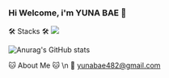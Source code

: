 ### Hi Welcome, i'm YUNA BAE 👋

🛠️ Stacks 🛠️
<img src="https://img.shields.io/badge/Python-3766AB?style=flat-square&logo=Python&logoColor=white"/> 

![Anurag's GitHub stats](https://github-readme-stats.vercel.app/api?username=baeyuna97&show_icons=true&theme=radical)

🐱 About Me 🐱 \n
📧 yunabae482@gmail.com
